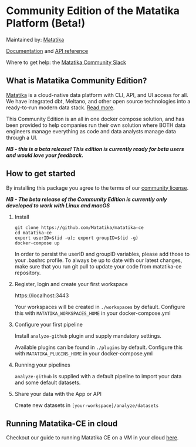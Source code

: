 # Community Edition of the Matatika Platform (Beta!)

Maintained by: [Matatika](https://www.matatika.com/)

[Documentation](https://www.matatika.com/docs/) and [API reference](https://www.matatika.com/docs/api/)

Where to get help: the [Matatika Community Slack](https://join.slack.com/t/matatika/shared_invite/zt-19n1bfokx-F31DNitTpSxWCFO2aFlgxg)


## What is Matatika Community Edition?

[Matatika](https://www.matatika.com/) is a cloud-native data platform with CLI, API, and UI access for all.  We have integrated dbt, Meltano, and other open source technologies into a ready-to-run modern data stack.  [Read more](https://www.matatika.com/docs/concepts). 

This Community Edition is an all in one docker compose solution, and has been provided to help companies run their own solution where BOTH data engineers manage everything as code and data analysts manage data through a UI.

***NB - this is a beta release!  This edition is currently ready for beta users and would love your feedback.***


## How to get started

By installing this package you agree to the terms of our [community license](https://github.com/Matatika/matatika-docs/blob/master/CE-Licence.md).

***NB - The beta release of the Community Edition is currently only developed to work with Linux and macOS***

1. Install

   ```
   git clone https://github.com/Matatika/matatika-ce
   cd matatika-ce
   export userID=$(id -u); export groupID=$(id -g)
   docker-compose up
   ```
   In order to persist the userID and groupID variables, please add those to your .bashrc profile.
   To always be up to date with our latest changes, make sure that you run git pull to update your code from matatika-ce repository.


2. Register, login and create your first workspace

   https://localhost:3443

   Your workspaces will be created in `./workspaces` by default.  Configure this with `MATATIKA_WORKSPACES_HOME` in your docker-compose.yml


3. Configure your first pipeline

   Install `analyze-github` plugin and supply mandatory settings.

   Available plugins can be found in `./plugins` by default.  Configure this with `MATATIKA_PLUGINS_HOME` in your docker-compose.yml


4. Running your pipelines

   `analyze-github` is supplied with a default pipeline to import your data and some default datasets.


5. Share your data with the App or API

   Create new datasets in `[your-workspace]/analyze/datasets`

## Running Matatika-CE in cloud
Checkout our guide to running Matatika CE on a VM in your cloud [here](./cloud_config#readme).
